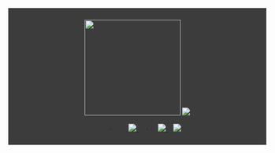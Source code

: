 <article style="display: block; background-color: #3c3c3c !important;padding: 10px !important;text-align: center !important; width: 100% !important;">
  <p style="background: #3c3c3c !important;">
    <img
      src="https://www.ifactory.top/upload/2022/03/b344a96fcf9e6fb3c2911585d57f191c-c58d04cf19fb4f9aa79c17c70a259c5f.gif"
      height="195px" width="195px" />
    <img
      src="https://github-readme-stats.vercel.app/api?username=kerwin162&count_private=true&show_icons=true&bg_color=f3f3f3" />
  </p>
  <p style="background: #3c3c3c !important; padding-left: 20px;">
    &nbsp;&nbsp;&nbsp;·&nbsp;&nbsp;&nbsp;
    <a href="https://github.com/kerwin162" style="margin-left:20px">
      <img src="https://komarev.com/ghpvc/?username=kerwin162&color=brightgreen&label=👁%20Pageviews" />
    </a>&nbsp;&nbsp;&nbsp; · &nbsp;&nbsp;&nbsp;
    <a href="https://www.ifactory.top">
      <img src="https://img.shields.io/badge/📖%20Blog-www.ifactory.top-brightness.svg" />
    </a>&nbsp;&nbsp;
    <a href="mailto:wapedkj@sina.com">
      <img src="https://img.shields.io/badge/📮%20Email-wapedkj@sina.com-brightness.svg" />
    </a>
   
  </p>
</article>
